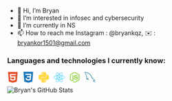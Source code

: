- 👋 Hi, I’m Bryan
- 👀 I’m interested in infosec and cybersecurity
- 🌱 I’m currently in NS
- 📫 How to reach me Instagram : @bryankqz, ✉️ : bryankor1501@gmail.com

### Languages and technologies I currently know:

<img style="margin-right: 10px;" align="left" alt="HTML5" width="26px" src="https://raw.githubusercontent.com/devicons/devicon/master/icons/html5/html5-plain.svg" />
<img style="margin-right: 10px;" align="left" alt="CSS3" width="26px" src="https://raw.githubusercontent.com/devicons/devicon/master/icons/css3/css3-plain.svg" />
<img style="margin-right: 10px;" align="left" alt="Python 3" width="26px" src ="https://raw.githubusercontent.com/devicons/devicon/master/icons/python/python-plain.svg"
<img style="margin-right: 10px;" align="left" alt="Flask" width="26px" src ="https://raw.githubusercontent.com/devicons/devicon/master/icons/flask/flask-original-wordmark.svg"
<img style="margin-right: 10px;" align="left" alt="JavaScript" width="26px" src="https://raw.githubusercontent.com/devicons/devicon/master/icons/javascript/javascript-plain.svg" />

<img style="margin-right: 10px;" align="left" alt="React" width="26px" src="https://raw.githubusercontent.com/devicons/devicon/master/icons/react/react-original.svg" />
<img style="margin-right: 10px;" align="left" alt="Node.js" width="26px" src="https://raw.githubusercontent.com/devicons/devicon/master/icons/nodejs/nodejs-plain.svg" />
<img style="margin-right: 10px;" align="left" alt="MySQL" width="26px" src="https://raw.githubusercontent.com/devicons/devicon/master/icons/mysql/mysql-plain.svg" />

<br>
<br>
<img align="left" alt="Bryan's GitHub Stats" src="https://github-readme-stats.vercel.app/api?username=lightstal&show_icons=true&theme=dracula" />
